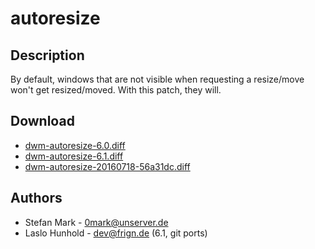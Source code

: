 autoresize
==========

Description
-----------

By default, windows that are not visible when requesting a resize/move
won't get resized/moved. With this patch, they will.

Download
--------

* [dwm-autoresize-6.0.diff](dwm-autoresize-6.0.diff)
* [dwm-autoresize-6.1.diff](dwm-autoresize-6.1.diff)
* [dwm-autoresize-20160718-56a31dc.diff](dwm-autoresize-20160718-56a31dc.diff)

Authors
-------

* Stefan Mark - <0mark@unserver.de>
* Laslo Hunhold - <dev@frign.de> (6.1, git ports)
